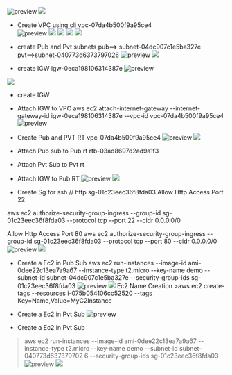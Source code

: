 
![preview](images/Cli1.png)
![](./images/Img/Commandline1.png)
- Create VPC using cli
     vpc-07da4b500f9a95ce4   
![preview](images/Cli2.png)
 ![](./images/Img/Commandline2.png)
 ![](./images/Img/Commandline3.png)
 ![](./images/Img/Commandline4.png)
 ![](./images/Img/Commandline5.png)

   
- create Pub and Pvt subnets
      pub==> subnet-04dc907c1e5ba327e
       pvt==>subnet-040773d6373797026
       ![preview](images/cli3.png)
       ![](./images/Img/Commandline6.png)
- create IGW
      igw-0eca198106314387e
![preview](images/cli4.png)

![](./images/Img/Commandline6.png)
- create IGW
- Attach IGW to VPC
    aws ec2 attach-internet-gateway --internet-gateway-id igw-0eca198106314387e --vpc-id vpc-07da4b500f9a95ce4
![preview](images/cli5.png)
- Create Pub and PVT RT
              vpc-07da4b500f9a95ce4
        ![preview](images/cli7.png)
        ![](./images/Img/Commandline7.png)
- Attach Pub sub to Pub rt
     rtb-03ad8697d2ad9a1f3

- Attach Pvt Sub to Pvt rt

- Attach IGW to Pub RT
![preview](images/cli8.png)
![](./images/Img/Commandline8.png)




- Create Sg for ssh // http
sg-01c23eec36f8fda03
Allow Http Access Port 22

aws ec2 authorize-security-group-ingress --group-id sg-01c23eec36f8fda03 --protocol tcp --port 22 --cidr 0.0.0.0/0

Allow Http Access Port 80
 aws ec2 authorize-security-group-ingress --group-id sg-01c23eec36f8fda03 --protocol tcp --port 80 --cidr 0.0.0.0/0
![preview](images/cli7.png)
![](./images/Img/Commandline9.png)
- Create a Ec2 in Pub Sub
aws ec2 run-instances --image-id ami-0dee22c13ea7a9a67  --instance-type t2.micro --key-name demo --subnet-id subnet-04dc907c1e5ba327e --security-group-ids sg-01c23eec36f8fda03
![preview](images/cli9.png)
![](./images/Img/Commandline10.png)
Ec2 Name Creation >aws ec2 create-tags --resources i-075b054106cc52520 --tags Key=Name,Value=MyC2Instance 
- Create a Ec2 in Pvt Sub 
![preview](images/cli9.png)

- Create a Ec2 in Pvt Sub 
>aws ec2 run-instances --image-id ami-0dee22c13ea7a9a67  --instance-type t2.micro --key-name demo --subnet-id subnet-040773d637379702
6 --security-group-ids sg-01c23eec36f8fda03
![preview](images/cli10.png)
![](./images/Img/Commandline11.png)
